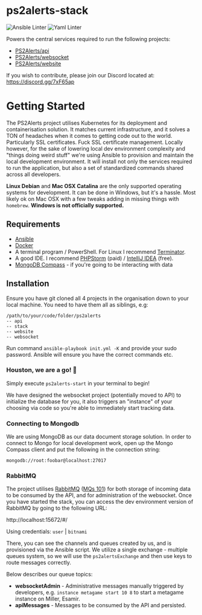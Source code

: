 # ps2alerts-stack

![Ansible Linter](https://github.com/ps2alerts/stack/workflows/Ansible%20Linter/badge.svg) ![Yaml Linter](https://github.com/ps2alerts/stack/workflows/Yaml%20Lint/badge.svg) 

Powers the central services required to run the following projects:
 
* [PS2Alerts/api](https://github.com/PS2Alerts/api)
* [PS2Alerts/websocket](https://github.com/PS2Alerts/websocket)
* [PS2Alerts/website](https://github.com/PS2Alerts/website)

If you wish to contribute, please join our Discord located at: https://discord.gg/7xF65ap

# Getting Started

The PS2Alerts project utilises Kubernetes for its deployment and containerisation solution. It matches current infrastructure, and it solves a TON of headaches when it comes to getting code out to the world. Particularly SSL certificates. Fuck SSL certificate management. Locally however, for the sake of lowering local dev environment complexity and "things doing weird stuff" we're using Ansible to provision and maintain the local development environment. It will install not only the services required to run the application, but also a set of standardized commands shared across all developers.

**Linux Debian** and **Mac OSX Catalina** are the only supported operating systems for development. It can be done in Windows, but it's a hassle. Most likely ok on Mac OSX with a few tweaks adding in missing things with `homebrew`. **Windows is not officially supported.**

## Requirements

* [Ansible](https://docs.ansible.com/ansible/latest/installation_guide/intro_installation.html#installing-ansible-on-ubuntu)
* [Docker](https://docs.docker.com/get-docker)
* A terminal program / PowerShell. For Linux I recommend [Terminator](https://gnometerminator.blogspot.com/p/introduction.html).
* A good IDE. I recommend [PHPStorm](https://www.jetbrains.com/phpstorm/) (paid) / [IntelliJ IDEA](https://www.jetbrains.com/idea/) (free).
* [MongoDB Compass](https://www.mongodb.com/products/compass) - if you're going to be interacting with data 

## Installation

Ensure you have git cloned all 4 projects in the organisation down to your local machine. You need to have them all as siblings, e.g:

```
/path/to/your/code/folder/ps2alerts
-- api
-- stack
-- website
-- websocket
```

Run command `ansible-playbook init.yml -K` and provide your sudo password. Ansible will ensure you have the correct commands etc. 

### Houston, we are a go! :rocket:

Simply execute `ps2alerts-start` in your terminal to begin!

We have designed the websocket project (potentially moved to API) to initialize the database for you, it also triggers an "instance" of your choosing via code so you're able to immediately start tracking data.

### Connecting to Mongodb

We are using MongoDB as our data document storage solution. In order to connect to Mongo for local development work, open up the Mongo Compass client and put the following in the connection string:

`mongodb://root:foobar@localhost:27017`

### RabbitMQ

The project utilises [RabbitMQ](https://www.rabbitmq.com/) ([MQs 101](https://www.youtube.com/watch?v=oUJbuFMyBDk)) for both storage of incoming data to be consumed by the API, and for administration of the websocket. Once you have started the stack, you can access the dev environment version of RabbitMQ by going to the following URL: 

http://localhost:15672/#/

Using credentials: `user` | `bitnami`

There, you can see the channels and queues created by us, and is provisioned via the Ansible script. We utilize a single exchange - multiple queues system, so we will use the `ps2alertsExchange` and then use keys to route messages correctly.

Below describes our queue topics:

* **websocketAdmin** - Administrative messages manually triggered by developers, e.g. `instance metagame start 10 8` to start a metagame instance on Miller, Esamir.
* **apiMessages** - Messages to be consumed by the API and persisted.